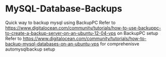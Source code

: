 # MySQL-Database-Backups
Quick way to backup mysql using BackupPC
Refer to https://www.digitalocean.com/community/tutorials/how-to-use-backuppc-to-create-a-backup-server-on-an-ubuntu-12-04-vps on BackupPC setup
Refer to https://www.digitalocean.com/community/tutorials/how-to-backup-mysql-databases-on-an-ubuntu-vps for comprehenisve automysqlbackup setup
